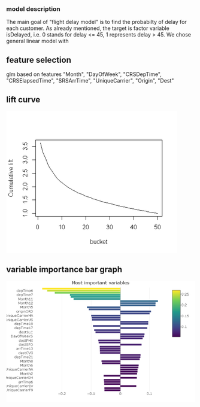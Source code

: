 ### model description
The main goal of "flight delay model" is to find the probabilty of delay for each customer. As already mentioned, the target is factor variable isDelayed, i.e. 0 stands for delay <= 45, 1 represents delay > 45. We chose general linear model with  

## feature selection
 glm based on features "Month", "DayOfWeek", "CRSDepTime", "CRSElapsedTime", "SRSArrTime", "UniqueCarrier", "Origin", "Dest"


## lift curve
![alt text](Rplot.png)

## variable importance bar graph
![alt text](varImpPlot.png)

